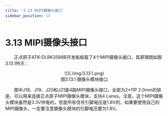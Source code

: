 ```yaml
---
title: '3.13 MIPI摄像头接口'
sidebar_position: 13
---
```


# 3.13 MIPI摄像头接口

&emsp;&emsp;正点原子ATK-DLRK3588B开发板板载了4个MIPI摄像头接口，其原理图如图3.13.1所示：

<center>
![](./img/3.13.1.png)<br />
图3.13.1 摄像头模块接口
</center>

&emsp;&emsp;图中J18、J19、J20和J21是4路MIPI摄像头接口，全部为2*11P 2.0mm的排座，可以用来连接正点原子MIPI摄像头模块，支持4 Lanes。注意，这个MIPI摄像头模块虽然是3.3V供电的，但是所有信号引脚电压是1.8V的，如果要使用自己的MIPI摄像头，一定要注意摄像头模块的引脚电压要为1.8V。


